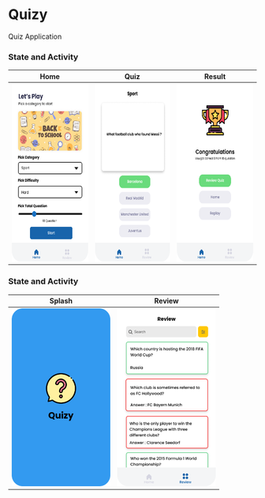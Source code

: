 # **Quizy**
Quiz Application

### State and Activity
|Home                 |   Quiz             |   Result      |  
|:------------------:|:----------------------------:|:---------------------:|
| <span align="center"><img width="200px" height="360px" src="preview/home.png"></span> | <span align="center"><img width="200px" height="360px" src="preview/quiz.png"></span> | <span align="center"><img width="200px" height="360px" src="preview/result.png"></span> |

### State and Activity
|Splash                 |   Review             |  
|:------------------:|:----------------------------:|
| <span align="center"><img width="200px" height="360px" src="preview/splash.png"></span> | <span align="center"><img width="200px" height="360px" src="preview/review.png"></span> | 